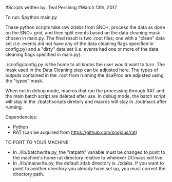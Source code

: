 #Scripts written by: Teal Pershing
#March 13th, 2017

To run: $python main.py

These python scripts take raw zdabs from SNO+, process the data as done on the
SNO+ grid, and then split events based on the data cleaning mask chosen in 
main.py.  The final result is two .root files; one with a "clean" data set
(i.e. events did not have any of the data cleaning flags specified in config.py)
and a "dirty" data set (i.e. events had one or more of the data cleaning flags
specified in main.py).

./config/config.py is the home to all knobs the user would want to turn.  The 
mask used in the Data Cleaning step can be adjusted here.  The types of outputs
contained in the .root from running the dcaProc are adjusted using the "types"
mask. 

When not in debug mode, macros that run the processing through RAT and the main
batch script are deleted after use.  In debug mode, the batch script will stay in
the ./batchscripts diretory and macros will stay in ./outmacs after running.

Dependencies:

  - Python
  - RAT (can be acquired from https://github.com/snoplus/rat)

TO PORT TO YOUR MACHINE:

 - In ./lib/batchwrite.py, the "ratpath" variable must be changed to point to the
machine's home rat directory relative to wherever DCmacs will live.
 - In ./lib/macwrite.py, the default zdab directory is ./zdabs.  If you
want to point to another directory you already have set up, you
must correct the directory path.

